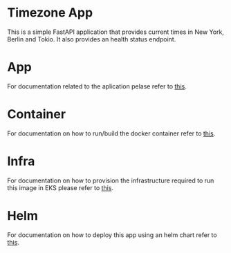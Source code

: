 # Timezone App

This is a simple FastAPI application that provides current times in New York, Berlin and Tokio. It also provides an health status endpoint.

# App
For documentation related to the aplication pelase refer to [this](app/README.md).


# Container
For documentation on how to run/build the docker container refer to [this](dockerfile/README.md).

# Infra
For documentation on how to provision the infrastructure required to run this image in EKS please refer to [this](infra/README.md).


# Helm
For documentation on how to deploy this app using an helm chart refer to [this](helm/README.md).
